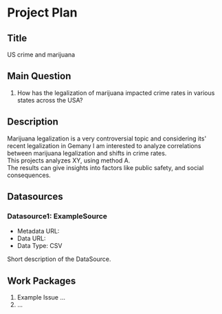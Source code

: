 # Project Plan

## Title
<!-- Give your project a short title. -->
US crime and marijuana

## Main Question

<!-- Think about one main question you want to answer based on the data. -->
1. How has the legalization of marijuana impacted crime rates in various states across the USA?

## Description

<!-- Describe your data science project in max. 200 words. Consider writing about why and how you attempt it. -->
Marijuana legalization is a very controversial topic and considering its' recent legalization in Gemany I am interested to analyze correlations between marijuana legalization and shifts in crime rates.  
This projects analyzes XY, using method A.  
The results can give insights into factors like public safety, and social consequences.

## Datasources

<!-- Describe each datasources you plan to use in a section. Use the prefic "DatasourceX" where X is the id of the datasource. -->

### Datasource1: ExampleSource
* Metadata URL: 
* Data URL:
* Data Type: CSV

Short description of the DataSource.

## Work Packages

<!-- List of work packages ordered sequentially, each pointing to an issue with more details. -->

1. Example Issue ...
2. ...